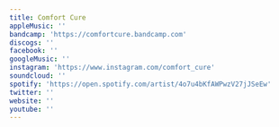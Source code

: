 ```yaml
---
title: Comfort Cure
appleMusic: ''
bandcamp: 'https://comfortcure.bandcamp.com'
discogs: ''
facebook: ''
googleMusic: ''
instagram: 'https://www.instagram.com/comfort_cure'
soundcloud: ''
spotify: 'https://open.spotify.com/artist/4o7u4bKfAWPwzV27jJSeEw'
twitter: ''
website: ''
youtube: ''
---
```

